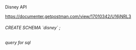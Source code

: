 
Disney API

https://documenter.getpostman.com/view/17010342/U16jNRL3


<h6>CREATE SCHEMA `disney` ; <h6>query for sql

